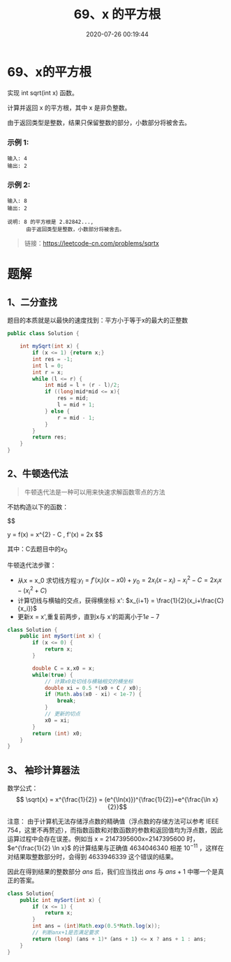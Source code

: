 ﻿---
title: 69、x 的平方根
categories:
- leetcode
tags:
  - null
date: 2020-07-26 00:19:44
---

# 69、x的平方根
实现 int sqrt(int x) 函数。

计算并返回 x 的平方根，其中 x 是非负整数。

由于返回类型是整数，结果只保留整数的部分，小数部分将被舍去。

### 示例 1:
```
输入: 4
输出: 2
```
### 示例 2:
```
输入: 8
输出: 2

说明: 8 的平方根是 2.82842...,   
      由于返回类型是整数，小数部分将被舍去。
```
> 链接：https://leetcode-cn.com/problems/sqrtx

# 题解
## 1、二分查找
题目的本质就是以最快的速度找到：平方小于等于x的最大的正整数
```java
public class Solution {

    int mySqrt(int x) {
        if (x <= 1) {return x;}
        int res = -1;
        int l = 0;
        int r = x;
        while (l <= r) {
            int mid = l + (r - l)/2;
            if ((long)mid*mid <= x){
                res = mid;
                l = mid + 1;
            } else {
                r = mid - 1;
            }
        }
        return res;
    }
}
```

## 2、牛顿迭代法
> 牛顿迭代法是一种可以用来快速求解函数零点的方法

不妨构造以下的函数：

$$

y = f(x) = x^{2} - C , f'(x) = 2x
$$

其中：C去题目中的$x_0$

牛顿迭代法步骤：
- 从x = x_0 求切线方程:$y_l = f'(x_i)(x - x0) + y_0 = 2x_i(x-x_i) - x_i^2 - C = 2x_ix - (x_i^2 +C)$
- 计算切线与横轴的交点，获得横坐标 x': $x_{i+1} = \frac{1}{2}(x_i+\frac{C}{x_i})$
- 更新x = x',重复前两步，直到x与 x'的距离小于$1e-7$

```java
class Solution {
    public int mySort(int x) {
        if (x <= 0) {
            return x;
        }

        double C = x,x0 = x;
        while(true) {
            // 计算x0处切线与横轴相交的横坐标
            double xi = 0.5 *(x0 + C / x0);
            if (Math.abs(x0 - xi) < 1e-7) {
                break;
            }
            // 更新的切点
            x0 = xi;
        }
        return (int) x0;
    }
}
```
## 3、 袖珍计算器法
数学公式：
$$ \sqrt{x} = x^{\frac{1}{2}} = (e^{\ln(x)})^{\frac{1}{2}}=e^{\frac{\ln x}{2}}$$

注意： 由于计算机无法存储浮点数的精确值（浮点数的存储方法可以参考 IEEE 754，这里不再赘述），而指数函数和对数函数的参数和返回值均为浮点数，因此运算过程中会存在误差。例如当 x = 2147395600x=2147395600 时，$e^{\frac{1}{2} \ln x}$ 的计算结果与正确值 4634046340 相差 $10^{-11}$ ，这样在对结果取整数部分时，会得到 4633946339 这个错误的结果。

因此在得到结果的整数部分 $\textit{ans}$ 后，我们应当找出 $\textit{ans}$ 与 $\textit{ans} + 1$ 中哪一个是真正的答案。

```java
class Solution{
    public int mySort(int x) {
        if (x <= 1) {
            return x;
        }
        int ans = (int)Math.exp(0.5*Math.log(x));
        // 判断anx+1是否满足要求
        return (long) (ans + 1)*（ans + 1) <= x ? ans + 1 : ans;
    }
}
```